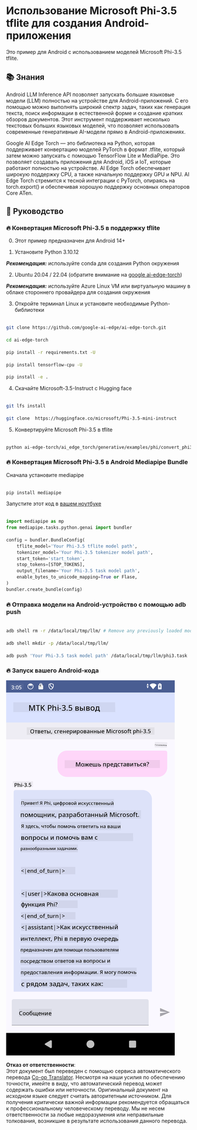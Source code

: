 <!--
CO_OP_TRANSLATOR_METADATA:
{
  "original_hash": "c4fe7f589d179be96a5577b0b8cba6aa",
  "translation_date": "2025-05-07T14:07:26+00:00",
  "source_file": "md/02.Application/01.TextAndChat/Phi3/UsingPhi35TFLiteCreateAndroidApp.md",
  "language_code": "ru"
}
-->
# **Использование Microsoft Phi-3.5 tflite для создания Android-приложения**

Это пример для Android с использованием моделей Microsoft Phi-3.5 tflite.

## **📚 Знания**

Android LLM Inference API позволяет запускать большие языковые модели (LLM) полностью на устройстве для Android-приложений. С его помощью можно выполнять широкий спектр задач, таких как генерация текста, поиск информации в естественной форме и создание кратких обзоров документов. Этот инструмент поддерживает несколько текстовых больших языковых моделей, что позволяет использовать современные генеративные AI-модели прямо в Android-приложениях.

Google AI Edge Torch — это библиотека на Python, которая поддерживает конвертацию моделей PyTorch в формат .tflite, который затем можно запускать с помощью TensorFlow Lite и MediaPipe. Это позволяет создавать приложения для Android, iOS и IoT, которые работают полностью на устройстве. AI Edge Torch обеспечивает широкую поддержку CPU, а также начальную поддержку GPU и NPU. AI Edge Torch стремится к тесной интеграции с PyTorch, опираясь на torch.export() и обеспечивая хорошую поддержку основных операторов Core ATen.

## **🪬 Руководство**

### **🔥 Конвертация Microsoft Phi-3.5 в поддержку tflite**

0. Этот пример предназначен для Android 14+

1. Установите Python 3.10.12

***Рекомендация:*** используйте conda для создания Python окружения

2. Ubuntu 20.04 / 22.04 (обратите внимание на [google ai-edge-torch](https://github.com/google-ai-edge/ai-edge-torch))

***Рекомендация:*** используйте Azure Linux VM или виртуальную машину в облаке стороннего провайдера для создания окружения

3. Откройте терминал Linux и установите необходимые Python-библиотеки

```bash

git clone https://github.com/google-ai-edge/ai-edge-torch.git

cd ai-edge-torch

pip install -r requirements.txt -U 

pip install tensorflow-cpu -U

pip install -e .

```

4. Скачайте Microsoft-3.5-Instruct с Hugging face

```bash

git lfs install

git clone  https://huggingface.co/microsoft/Phi-3.5-mini-instruct

```

5. Конвертируйте Microsoft Phi-3.5 в tflite

```bash

python ai-edge-torch/ai_edge_torch/generative/examples/phi/convert_phi3_to_tflite.py --checkpoint_path  Your Microsoft Phi-3.5-mini-instruct path --tflite_path Your Microsoft Phi-3.5-mini-instruct tflite path  --prefill_seq_len 1024 --kv_cache_max_len 1280 --quantize True

```

### **🔥 Конвертация Microsoft Phi-3.5 в Android Mediapipe Bundle**

Сначала установите mediapipe

```bash

pip install mediapipe

```

Запустите этот код в [вашем ноутбуке](../../../../../../code/09.UpdateSamples/Aug/Android/convert/convert_phi.ipynb)

```python

import mediapipe as mp
from mediapipe.tasks.python.genai import bundler

config = bundler.BundleConfig(
    tflite_model='Your Phi-3.5 tflite model path',
    tokenizer_model='Your Phi-3.5 tokenizer model path',
    start_token='start_token',
    stop_tokens=[STOP_TOKENS],
    output_filename='Your Phi-3.5 task model path',
    enable_bytes_to_unicode_mapping=True or Flase,
)
bundler.create_bundle(config)

```

### **🔥 Отправка модели на Android-устройство с помощью adb push**

```bash

adb shell rm -r /data/local/tmp/llm/ # Remove any previously loaded models

adb shell mkdir -p /data/local/tmp/llm/

adb push 'Your Phi-3.5 task model path' /data/local/tmp/llm/phi3.task

```

### **🔥 Запуск вашего Android-кода**

![demo](../../../../../../translated_images/demo.06d5a4246f057d1be99ffad0cbf22f4ac0c41530774d51ff903cfaa1d3cd3c8e.ru.png)

**Отказ от ответственности**:  
Этот документ был переведен с помощью сервиса автоматического перевода [Co-op Translator](https://github.com/Azure/co-op-translator). Несмотря на наши усилия по обеспечению точности, имейте в виду, что автоматический перевод может содержать ошибки или неточности. Оригинальный документ на исходном языке следует считать авторитетным источником. Для получения критически важной информации рекомендуется обращаться к профессиональному человеческому переводу. Мы не несем ответственности за любые недоразумения или неправильные толкования, возникшие в результате использования данного перевода.